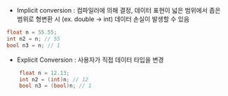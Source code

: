 - Implicit conversion : 컴파일러에 의해 결정, 데이터 표현이 넓은 범위에서 좁은 범위로 형변환 시 (ex. double -> int) 데이터 손실이 발생할 수 있음

```c++
float n = 55.55;
int n2 = n; // 55
bool n3 = n; // 1
```

- Explicit Conversion : 사용자가 직접 데이터 타입을 변경

```c++
    float n = 12.13;
    int n2 = (int)n; // 12
    bool n3 = (bool)n; // 1
```
